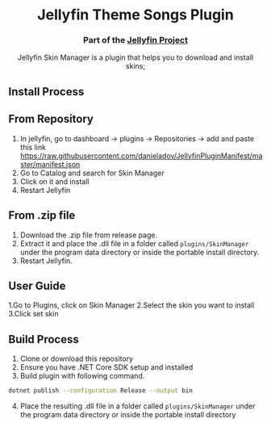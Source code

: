 <h1 align="center">Jellyfin Theme Songs Plugin</h1>
<h3 align="center">Part of the <a href="https://jellyfin.media">Jellyfin Project</a></h3>

<p align="center">
Jellyfin Skin Manager is a plugin that helps you to download and install skins;

</p>

## Install Process


## From Repository
1. In jellyfin, go to dashboard -> plugins -> Repositories -> add and paste this link https://raw.githubusercontent.com/danieladov/JellyfinPluginManifest/master/manifest.json
2. Go to Catalog and search for Skin Manager
3. Click on it and install
4. Restart Jellyfin


## From .zip file
1. Download the .zip file from release page.
2. Extract it and place the .dll file in a folder called ```plugins/SkinManager``` under  the program data directory or inside the portable install directory.
3. Restart Jellyfin.

## User Guide
1.Go to Plugins, click on Skin Manager
2.Select the skin you want to install
3.Click set skin



## Build Process
1. Clone or download this repository
2. Ensure you have .NET Core SDK setup and installed
3. Build plugin with following command.
```sh
dotnet publish --configuration Release --output bin
```
4. Place the resulting .dll file in a folder called ```plugins/SkinManager``` under  the program data directory or inside the portable install directory


